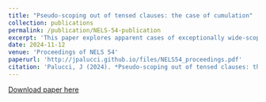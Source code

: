 ```yaml
---
title: "Pseudo-scoping out of tensed clauses: the case of cumulation"
collection: publications
permalink: /publication/NELS-54-publication
excerpt: 'This paper explores apparent cases of exceptionally wide-scoping universal DPs out of tensed complement clauses.'
date: 2024-11-12
venue: 'Proceedings of NELS 54'
paperurl: 'http://jpalucci.github.io/files/NELS54_proceedings.pdf'
citation: 'Palucci, J (2024). *Pseudo-scoping out of tensed clauses: the case of cumulation*. Proceedings of the 54th Annual Meeting of the North East Linguistic Society.'
---
```


[Download paper here](http://jpalucci.github.io/files/NELS54_proceedings.pdf)

